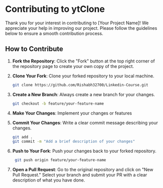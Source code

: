 # Contributing to ytClone

Thank you for your interest in contributing to [Your Project Name]! We appreciate your help in improving our project. Please follow the guidelines below to ensure a smooth contribution process.

## How to Contribute

1. **Fork the Repository**: Click the "Fork" button at the top right corner of the repository page to create your own copy of the project.

2. **Clone Your Fork**: Clone your forked repository to your local machine.
   ```bash
   git clone https://github.com/Rishabh32700/Linkedin-Course.git

3. **Create a New Branch**: Always create a new branch for your changes.
   ```bash
   git checkout -b feature/your-feature-name
   
4. **Make Your Changes**: Implement your changes or features

5. **Commit Your Changes**: Write a clear commit message describing your changes.
   ```bash
   git add .
   git commit -m "Add a brief description of your changes"

6. **Push to Your Fork**: Push your changes back to your forked repository.
   ```bash
    git push origin feature/your-feature-name

7. **Open a Pull Request**: Go to the original repository and click on "New Pull Request." Select your branch and submit your PR with a clear description of what you have done.
